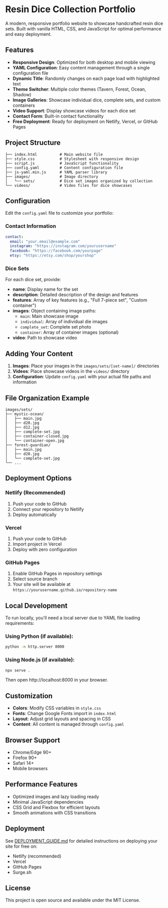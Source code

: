 # Resin Dice Collection Portfolio

A modern, responsive portfolio website to showcase handcrafted resin dice sets. Built with vanilla HTML, CSS, and JavaScript for optimal performance and easy deployment.

## Features

- **Responsive Design**: Optimized for both desktop and mobile viewing
- **YAML Configuration**: Easy content management through a single configuration file
- **Dynamic Title**: Randomly changes on each page load with highlighted text
- **Theme Switcher**: Multiple color themes (Tavern, Forest, Ocean, Shadow)
- **Image Galleries**: Showcase individual dice, complete sets, and custom containers
- **Video Support**: Display showcase videos for each dice set
- **Contact Form**: Built-in contact functionality
- **Free Deployment**: Ready for deployment on Netlify, Vercel, or GitHub Pages

## Project Structure

```
├── index.html          # Main website file
├── style.css           # Stylesheet with responsive design
├── script.js           # JavaScript functionality
├── config.yaml         # Content configuration file
├── js-yaml.min.js      # YAML parser library
├── images/             # Image directory
│   └── sets/           # Dice set images organized by collection
└── videos/             # Video files for dice showcases
```

## Configuration

Edit the `config.yaml` file to customize your portfolio:

### Contact Information
```yaml
contact:
  email: "your.email@example.com"
  instagram: "https://instagram.com/yourusername"
  facebook: "https://facebook.com/yourpage"
  etsy: "https://etsy.com/shop/yourshop"
```

### Dice Sets
For each dice set, provide:
- **name**: Display name for the set
- **description**: Detailed description of the design and features
- **features**: Array of key features (e.g., "Full 7-piece set", "Custom container")
- **images**: Object containing image paths:
  - `main`: Main showcase image
  - `individual`: Array of individual die images
  - `complete_set`: Complete set photo
  - `container`: Array of container images (optional)
- **video**: Path to showcase video

## Adding Your Content

1. **Images**: Place your images in the `images/sets/[set-name]/` directories
2. **Videos**: Place showcase videos in the `videos/` directory
3. **Configuration**: Update `config.yaml` with your actual file paths and information

## File Organization Example

```
images/sets/
├── mystic-ocean/
│   ├── main.jpg
│   ├── d20.jpg
│   ├── d12.jpg
│   ├── complete-set.jpg
│   ├── container-closed.jpg
│   └── container-open.jpg
├── forest-guardian/
│   ├── main.jpg
│   ├── d20.jpg
│   └── complete-set.jpg
└── ...
```

## Deployment Options

### Netlify (Recommended)
1. Push your code to GitHub
2. Connect your repository to Netlify
3. Deploy automatically

### Vercel
1. Push your code to GitHub
2. Import project in Vercel
3. Deploy with zero configuration

### GitHub Pages
1. Enable GitHub Pages in repository settings
2. Select source branch
3. Your site will be available at `https://yourusername.github.io/repository-name`

## Local Development

To run locally, you'll need a local server due to YAML file loading requirements:

### Using Python (if available):
```bash
python -m http.server 8000
```

### Using Node.js (if available):
```bash
npx serve .
```

Then open http://localhost:8000 in your browser.

## Customization

- **Colors**: Modify CSS variables in `style.css`
- **Fonts**: Change Google Fonts import in `index.html`
- **Layout**: Adjust grid layouts and spacing in CSS
- **Content**: All content is managed through `config.yaml`

## Browser Support

- Chrome/Edge 90+
- Firefox 90+
- Safari 14+
- Mobile browsers

## Performance Features

- Optimized images and lazy loading ready
- Minimal JavaScript dependencies
- CSS Grid and Flexbox for efficient layouts
- Smooth animations with CSS transitions

## Deployment

See [DEPLOYMENT_GUIDE.md](./DEPLOYMENT_GUIDE.md) for detailed instructions on deploying your site for free on:
- Netlify (recommended)
- Vercel 
- GitHub Pages
- Surge.sh

## License

This project is open source and available under the MIT License.

